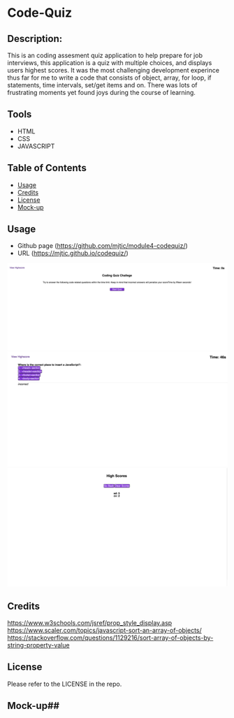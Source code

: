 # Code-Quiz

## Description:
This is an coding assesment quiz application to help prepare for job interviews, this application is a quiz with multiple choices, and displays users highest scores. It was the most challenging development experince thus far for me to write a code that consists of object, array, for loop, if statements, time intervals, set/get items and on. There was lots of frustrating moments yet found joys during the course of learning.  

## Tools
- HTML
- CSS
- JAVASCRIPT

## Table of Contents

- [Usage](#usage)
- [Credits](#credits)
- [License](#license)
- [Mock-up](#mock-up)

## Usage
- Github page (https://github.com/mjtic/module4-codequiz/)
- URL (https://mjtic.github.io/codequiz/)

![codequiz-webpage](./assets/codequiz.png)
![codequiz-webpage](./assets/timer%2Cquiz%2Cvalidation.png)  
![codequiz-webpage](./assets/scoreboard.png)

## Credits
https://www.w3schools.com/jsref/prop_style_display.asp
https://www.scaler.com/topics/javascript-sort-an-array-of-objects/
https://stackoverflow.com/questions/1129216/sort-array-of-objects-by-string-property-value

## License

Please refer to the LICENSE in the repo.


## Mock-up##
